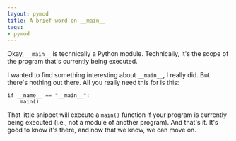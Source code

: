 ```yaml
---
layout: pymod
title: A brief word on __main__
tags:
- pymod
---
```


Okay, `__main__` is technically a Python module. Technically, it's the scope of the program that's currently being executed.

I wanted to find something interesting about `__main__`, I really did. But there's nothing out there. All you really need this for is this:

	if __name__ == "__main__":
		main()

That little snippet will execute a `main()` function if your program is currently being executed (i.e., not a module of another program). And that's it. It's good to know it's there, and now that we know, we can move on.
